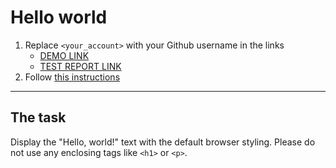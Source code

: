 # Hello world
1. Replace `<your_account>` with your Github username in the links
    - [DEMO LINK](https://WhiteRhin0.github.io/layout_hello-world/) <br>
    - [TEST REPORT LINK](https://WhiteRhin0.github.io/layout_hello-world/report/html_report/)
2. Follow [this instructions](https://mate-academy.github.io/layout_task-guideline/)
___

## The task
Display the "Hello, world!" text with the default browser styling. Please do not
use any enclosing tags like `<h1>` or `<p>`.
